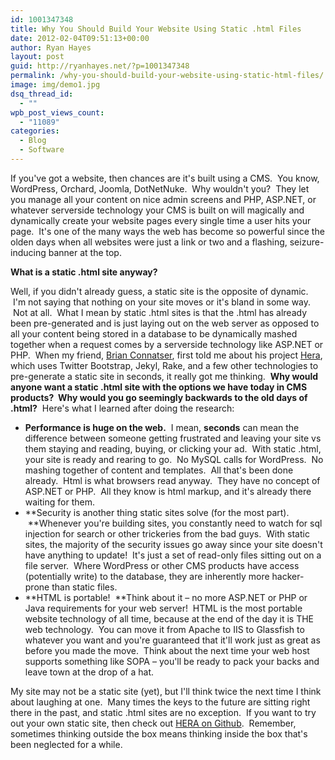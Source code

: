 ```yaml
---
id: 1001347348
title: Why You Should Build Your Website Using Static .html Files
date: 2012-02-04T09:51:13+00:00
author: Ryan Hayes
layout: post
guid: http://ryanhayes.net/?p=1001347348
permalink: /why-you-should-build-your-website-using-static-html-files/
image: img/demo1.jpg
dsq_thread_id:
  - ""
wpb_post_views_count:
  - "11089"
categories:
  - Blog
  - Software
---
```

If you've got a website, then chances are it's built using a CMS.  You know, WordPress, Orchard, Joomla, DotNetNuke.  Why wouldn't you?  They let you manage all your content on nice admin screens and PHP, ASP.NET, or whatever serverside technology your CMS is built on will magically and dynamically create your website pages every single time a user hits your page.  It's one of the many ways the web has become so powerful since the olden days when all websites were just a link or two and a flashing, seizure-inducing banner at the top.

**What is a static .html site anyway?**

Well, if you didn't already guess, a static site is the opposite of dynamic.  I'm not saying that nothing on your site moves or it's bland in some way.  Not at all.  What I mean by static .html sites is that the .html has already been pre-generated and is just laying out on the web server as opposed to all your content being stored in a database to be dynamically mashed together when a request comes by a serverside technology like ASP.NET or PHP.  When my friend, [Brian Connatser](https://twitter.com/#!/connatser), first told me about his project [Hera](http://connatser.github.com/hera/), which uses Twitter Bootstrap, Jekyl, Rake, and a few other technologies to pre-generate a static site in seconds, it really got me thinking.  **Why would anyone want a static .html site with the options we have today in CMS products?  Why would you go seemingly backwards to the old days of .html?**  Here's what I learned after doing the research:<!--more-->

  * **Performance is huge on the web.**  I mean, **seconds** can mean the difference between someone getting frustrated and leaving your site vs them staying and reading, buying, or clicking your ad.  With static .html, your site is ready and rearing to go.  No MySQL calls for WordPress.  No mashing together of content and templates.  All that's been done already.  Html is what browsers read anyway.  They have no concept of ASP.NET or PHP.  All they know is html markup, and it's already there waiting for them.
  * **Security is another thing static sites solve (for the most part).  **Whenever you're building sites, you constantly need to watch for sql injection for search or other trickeries from the bad guys.  With static sites, the majority of the security issues go away since your site doesn't have anything to update!  It's just a set of read-only files sitting out on a file server.  Where WordPress or other CMS products have access (potentially write) to the database, they are inherently more hacker-prone than static files.
  * **HTML is portable!  **Think about it &#8211; no more ASP.NET or PHP or Java requirements for your web server!  HTML is the most portable website technology of all time, because at the end of the day it is THE web technology.  You can move it from Apache to IIS to Glassfish to whatever you want and you're guaranteed that it'll work just as great as before you made the move.  Think about the next time your web host supports something like SOPA &#8211; you'll be ready to pack your backs and leave town at the drop of a hat.

My site may not be a static site (yet), but I'll think twice the next time I think about laughing at one.  Many times the keys to the future are sitting right there in the past, and static .html sites are no exception.  If you want to try out your own static site, then check out [HERA on Github](http://connatser.github.com/hera/).  Remember, sometimes thinking outside the box means thinking inside the box that's been neglected for a while.